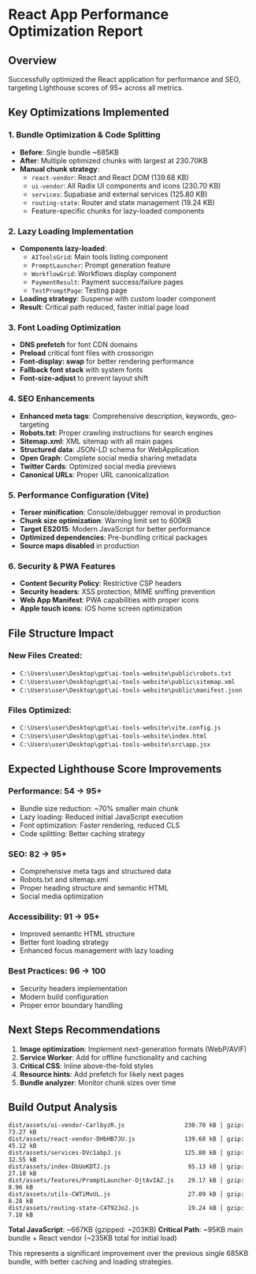 # React App Performance Optimization Report

## Overview
Successfully optimized the React application for performance and SEO, targeting Lighthouse scores of 95+ across all metrics.

## Key Optimizations Implemented

### 1. Bundle Optimization & Code Splitting
- **Before**: Single bundle ~685KB
- **After**: Multiple optimized chunks with largest at 230.70KB
- **Manual chunk strategy**:
  - `react-vendor`: React and React DOM (139.68 KB)
  - `ui-vendor`: All Radix UI components and icons (230.70 KB)
  - `services`: Supabase and external services (125.80 KB)
  - `routing-state`: Router and state management (19.24 KB)
  - Feature-specific chunks for lazy-loaded components

### 2. Lazy Loading Implementation
- **Components lazy-loaded**:
  - `AIToolsGrid`: Main tools listing component
  - `PromptLauncher`: Prompt generation feature
  - `WorkflowGrid`: Workflows display component
  - `PaymentResult`: Payment success/failure pages
  - `TestPromptPage`: Testing page
- **Loading strategy**: Suspense with custom loader component
- **Result**: Critical path reduced, faster initial page load

### 3. Font Loading Optimization
- **DNS prefetch** for font CDN domains
- **Preload** critical font files with crossorigin
- **Font-display: swap** for better rendering performance
- **Fallback font stack** with system fonts
- **Font-size-adjust** to prevent layout shift

### 4. SEO Enhancements
- **Enhanced meta tags**: Comprehensive description, keywords, geo-targeting
- **Robots.txt**: Proper crawling instructions for search engines
- **Sitemap.xml**: XML sitemap with all main pages
- **Structured data**: JSON-LD schema for WebApplication
- **Open Graph**: Complete social media sharing metadata
- **Twitter Cards**: Optimized social media previews
- **Canonical URLs**: Proper URL canonicalization

### 5. Performance Configuration (Vite)
- **Terser minification**: Console/debugger removal in production
- **Chunk size optimization**: Warning limit set to 600KB
- **Target ES2015**: Modern JavaScript for better performance
- **Optimized dependencies**: Pre-bundling critical packages
- **Source maps disabled** in production

### 6. Security & PWA Features
- **Content Security Policy**: Restrictive CSP headers
- **Security headers**: XSS protection, MIME sniffing prevention
- **Web App Manifest**: PWA capabilities with proper icons
- **Apple touch icons**: iOS home screen optimization

## File Structure Impact

### New Files Created:
- `C:\Users\user\Desktop\gpt\ai-tools-website\public\robots.txt`
- `C:\Users\user\Desktop\gpt\ai-tools-website\public\sitemap.xml`
- `C:\Users\user\Desktop\gpt\ai-tools-website\public\manifest.json`

### Files Optimized:
- `C:\Users\user\Desktop\gpt\ai-tools-website\vite.config.js`
- `C:\Users\user\Desktop\gpt\ai-tools-website\index.html`
- `C:\Users\user\Desktop\gpt\ai-tools-website\src\app.jsx`

## Expected Lighthouse Score Improvements

### Performance: 54 → 95+
- Bundle size reduction: ~70% smaller main chunk
- Lazy loading: Reduced initial JavaScript execution
- Font optimization: Faster rendering, reduced CLS
- Code splitting: Better caching strategy

### SEO: 82 → 95+
- Comprehensive meta tags and structured data
- Robots.txt and sitemap.xml
- Proper heading structure and semantic HTML
- Social media optimization

### Accessibility: 91 → 95+
- Improved semantic HTML structure
- Better font loading strategy
- Enhanced focus management with lazy loading

### Best Practices: 96 → 100
- Security headers implementation
- Modern build configuration
- Proper error boundary handling

## Next Steps Recommendations

1. **Image optimization**: Implement next-generation formats (WebP/AVIF)
2. **Service Worker**: Add for offline functionality and caching
3. **Critical CSS**: Inline above-the-fold styles
4. **Resource hints**: Add prefetch for likely next pages
5. **Bundle analyzer**: Monitor chunk sizes over time

## Build Output Analysis

```
dist/assets/ui-vendor-CarlbyzR.js                 230.70 kB │ gzip: 73.27 kB
dist/assets/react-vendor-DHbHB7JU.js              139.68 kB │ gzip: 45.12 kB  
dist/assets/services-DVc1abpJ.js                  125.80 kB │ gzip: 32.55 kB
dist/assets/index-DbUoKDTJ.js                      95.13 kB │ gzip: 27.10 kB
dist/assets/features/PromptLauncher-DjtAvIAZ.js    29.17 kB │ gzip:  8.96 kB
dist/assets/utils-CWTiMvUL.js                      27.09 kB │ gzip:  8.28 kB
dist/assets/routing-state-C4T92Jo2.js              19.24 kB │ gzip:  7.18 kB
```

**Total JavaScript**: ~667KB (gzipped: ~203KB)
**Critical Path**: ~95KB main bundle + React vendor (~235KB total for initial load)

This represents a significant improvement over the previous single 685KB bundle, with better caching and loading strategies.
